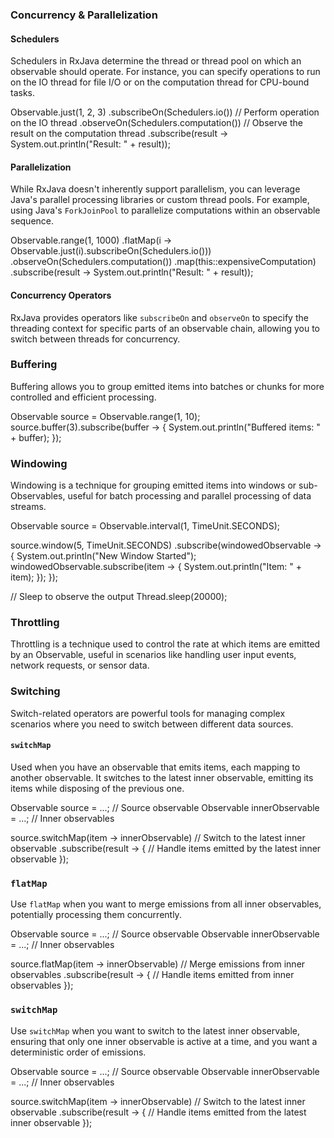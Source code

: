 ### Concurrency & Parallelization

#### Schedulers
Schedulers in RxJava determine the thread or thread pool on which an observable should operate. For instance, you can specify operations to run on the IO thread for file I/O or on the computation thread for CPU-bound tasks.

Observable.just(1, 2, 3)
    .subscribeOn(Schedulers.io()) // Perform operation on the IO thread
    .observeOn(Schedulers.computation()) // Observe the result on the computation thread
    .subscribe(result -> System.out.println("Result: " + result));


#### Parallelization
While RxJava doesn't inherently support parallelism, you can leverage Java's parallel processing libraries or custom thread pools. For example, using Java's `ForkJoinPool` to parallelize computations within an observable sequence.

Observable.range(1, 1000)
    .flatMap(i -> Observable.just(i).subscribeOn(Schedulers.io()))
    .observeOn(Schedulers.computation())
    .map(this::expensiveComputation)
    .subscribe(result -> System.out.println("Result: " + result));

#### Concurrency Operators
RxJava provides operators like `subscribeOn` and `observeOn` to specify the threading context for specific parts of an observable chain, allowing you to switch between threads for concurrency.

### Buffering

Buffering allows you to group emitted items into batches or chunks for more controlled and efficient processing.

Observable<Integer> source = Observable.range(1, 10);
source.buffer(3).subscribe(buffer -> {
    System.out.println("Buffered items: " + buffer);
});

### Windowing

Windowing is a technique for grouping emitted items into windows or sub-Observables, useful for batch processing and parallel processing of data streams.

Observable<Long> source = Observable.interval(1, TimeUnit.SECONDS);

source.window(5, TimeUnit.SECONDS)
    .subscribe(windowedObservable -> {
        System.out.println("New Window Started");
        windowedObservable.subscribe(item -> {
            System.out.println("Item: " + item);
        });
    });

// Sleep to observe the output
Thread.sleep(20000);

### Throttling
Throttling is a technique used to control the rate at which items are emitted by an Observable, useful in scenarios like handling user input events, network requests, or sensor data.

### Switching

Switch-related operators are powerful tools for managing complex scenarios where you need to switch between different data sources.

#### `switchMap`
Used when you have an observable that emits items, each mapping to another observable. It switches to the latest inner observable, emitting its items while disposing of the previous one.

Observable<Integer> source = ...; // Source observable
Observable<String> innerObservable = ...; // Inner observables

source.switchMap(item -> innerObservable) // Switch to the latest inner observable
    .subscribe(result -> {
        // Handle items emitted by the latest inner observable
    });

### `flatMap`

Use `flatMap` when you want to merge emissions from all inner observables, potentially processing them concurrently.

Observable<Integer> source = ...; // Source observable
Observable<String> innerObservable = ...; // Inner observables

source.flatMap(item -> innerObservable) // Merge emissions from inner observables
    .subscribe(result -> {
        // Handle items emitted from inner observables
    });

### `switchMap`

Use `switchMap` when you want to switch to the latest inner observable, ensuring that only one inner observable is active at a time, and you want a deterministic order of emissions.

Observable<Integer> source = ...; // Source observable
Observable<String> innerObservable = ...; // Inner observables

source.switchMap(item -> innerObservable) // Switch to the latest inner observable
    .subscribe(result -> {
        // Handle items emitted from the latest inner observable
    });
